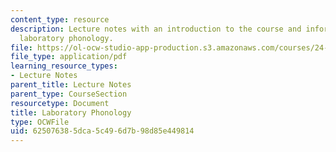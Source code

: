 ```yaml
---
content_type: resource
description: Lecture notes with an introduction to the course and information about
  laboratory phonology.
file: https://ol-ocw-studio-app-production.s3.amazonaws.com/courses/24-910-topics-in-linguistic-theory-laboratory-phonology-spring-2007/625076385dca5c496d7b98d85e449814_lec1.pdf
file_type: application/pdf
learning_resource_types:
- Lecture Notes
parent_title: Lecture Notes
parent_type: CourseSection
resourcetype: Document
title: Laboratory Phonology
type: OCWFile
uid: 62507638-5dca-5c49-6d7b-98d85e449814
---
```

